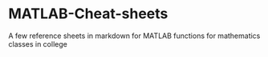 # MATLAB-Cheat-sheets
A few reference sheets in markdown for MATLAB functions for mathematics classes in college 
